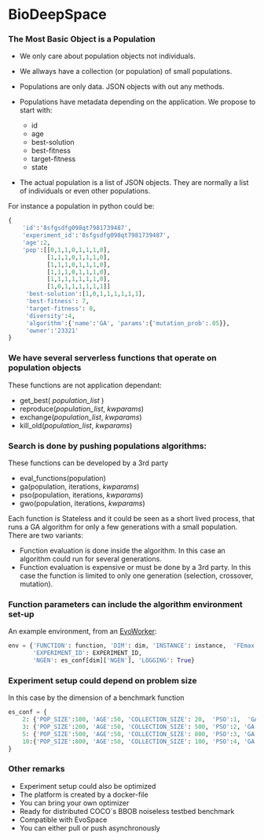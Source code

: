 # BioDeepSpace

### The Most Basic Object is a Population
* We only care about population objects not individuals.
* We allways have a collection (or population) of small populations.
* Populations are only data. JSON objects with out any methods.
* Populations have metadata depending on the application. We propose to start with:
    * id
    * age
    * best-solution
    * best-fitness
    * target-fitness
    * state

* The actual population is a list of JSON objects. They are normally a list of individuals or even other populations.

For instance a population in python could be:
``` python
{
    'id':'8sfgsdfg098qt7981739487',
    'experiment_id':'8sfgsdfg098qt7981739487',
    'age':2,
    'pop':[[0,1,1,0,1,1,1,0],
           [1,1,1,0,1,1,1,0],
           [1,1,1,0,1,1,1,0],
           [1,1,1,0,1,1,1,0],
           [1,1,1,1,1,1,1,0],
           [1,0,1,1,1,1,1,1]]
     'best-solution':[1,0,1,1,1,1,1,1],
     'best-fitness': 7,
     'target-fitness': 8,
     'diversity':4,
     'algorithm':{'name':'GA', 'params':{'mutation_prob':.05}},
     'owner':'23321'
}
```
### We have several serverless functions that operate on population objects
These functions are not application dependant:
* get_best( *population_list* )
* reproduce(*population_list*, *kwparams*)
* exchange(*population_list*, *kwparams*)
* kill_old(*population_list*, *kwparams*)

### Search is done by pushing populations algorithms:
These functions can be developed by a 3rd party
* eval_functions(population)
* ga(population, iterations,  *kwparams*)
* pso(population, iterations,  *kwparams*)
* gwo(population, iterations,  *kwparams*)

Each function is Stateless and it could be seen as a short lived process, that runs a GA algorithm for only a few generations with a small population.
There are two variants:
* Function evaluation is done inside the algorithm. In this case an algorithm could run for several generations.
* Function evaluation is expensive or must be done by a 3rd party. In this case the function is limited to only one generation (selection, crossover, mutation).

### Function parameters can include the algorithm environment set-up
An example environment, from an [EvoWorker](https://github.com/mariosky/EvoWorker/blob/master/docker_exp.py):

``` python
env = {'FUNCTION': function, 'DIM': dim, 'INSTANCE': instance,  'FEmax': 500000,
       'EXPERIMENT_ID': EXPERIMENT_ID,
       'NGEN': es_conf[dim]['NGEN'], 'LOGGING': True}
```

### Experiment setup could depend on problem size
In this case by the dimension of a benchmark function

``` python
es_conf = {
    2: {'POP_SIZE':100, 'AGE':50, 'COLLECTION_SIZE': 20,  'PSO':1,  'GA':1 },
    3: {'POP_SIZE':200, 'AGE':50, 'COLLECTION_SIZE': 500, 'PSO':2, 'GA':2 },
    5: {'POP_SIZE':500, 'AGE':50, 'COLLECTION_SIZE': 800, 'PSO':3, 'GA':3 },
    10:{'POP_SIZE':800, 'AGE':50, 'COLLECTION_SIZE': 100, 'PSO':4, 'GA':4 }
}
```
### Other remarks
* Experiment setup could also be optimized
* The platform is created by a docker-file
* You can bring your own optimizer
* Ready for distributed COCO´s BBOB noiseless testbed benchmark
* Compatible with EvoSpace
* You can either pull or push asynchronously
